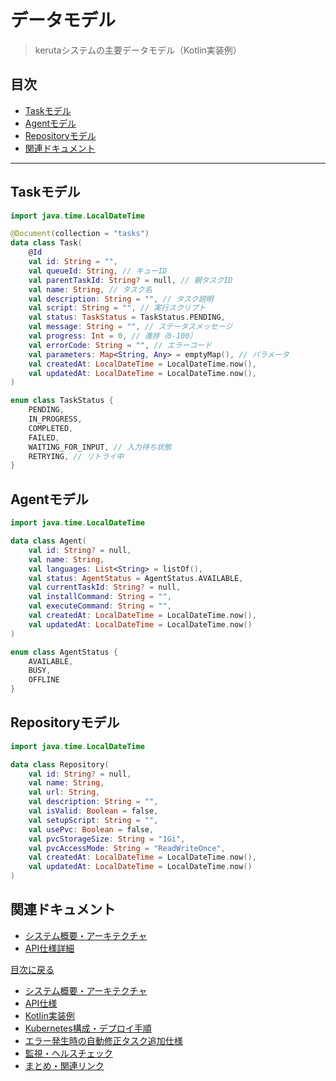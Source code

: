 # データモデル

> kerutaシステムの主要データモデル（Kotlin実装例）

## 目次
- [Taskモデル](#taskモデル)
- [Agentモデル](#agentモデル)
- [Repositoryモデル](#repositoryモデル)
- [関連ドキュメント](#関連ドキュメント)

---

## Taskモデル
```kotlin
import java.time.LocalDateTime

@Document(collection = "tasks")
data class Task(
    @Id
    val id: String = "",
    val queueId: String, // キューID
    val parentTaskId: String? = null, // 親タスクID
    val name: String, // タスク名
    val description: String = "", // タスク説明
    val script: String = "", // 実行スクリプト
    val status: TaskStatus = TaskStatus.PENDING,
    val message: String = "", // ステータスメッセージ
    val progress: Int = 0, // 進捗（0-100）
    val errorCode: String = "", // エラーコード
    val parameters: Map<String, Any> = emptyMap(), // パラメータ
    val createdAt: LocalDateTime = LocalDateTime.now(),
    val updatedAt: LocalDateTime = LocalDateTime.now(),
)

enum class TaskStatus {
    PENDING,
    IN_PROGRESS,
    COMPLETED,
    FAILED,
    WAITING_FOR_INPUT, // 入力待ち状態
    RETRYING, // リトライ中
}
```

## Agentモデル
```kotlin
import java.time.LocalDateTime

data class Agent(
    val id: String? = null,
    val name: String,
    val languages: List<String> = listOf(),
    val status: AgentStatus = AgentStatus.AVAILABLE,
    val currentTaskId: String? = null,
    val installCommand: String = "",
    val executeCommand: String = "",
    val createdAt: LocalDateTime = LocalDateTime.now(),
    val updatedAt: LocalDateTime = LocalDateTime.now()
)

enum class AgentStatus {
    AVAILABLE,
    BUSY,
    OFFLINE
}
```

## Repositoryモデル
```kotlin
import java.time.LocalDateTime

data class Repository(
    val id: String? = null,
    val name: String,
    val url: String,
    val description: String = "",
    val isValid: Boolean = false,
    val setupScript: String = "",
    val usePvc: Boolean = false,
    val pvcStorageSize: String = "1Gi",
    val pvcAccessMode: String = "ReadWriteOnce",
    val createdAt: LocalDateTime = LocalDateTime.now(),
    val updatedAt: LocalDateTime = LocalDateTime.now()
)
```

## 関連ドキュメント
- [システム概要・アーキテクチャ](./systemOverview.md)
- [API仕様詳細](./apiSpec.md)

[目次に戻る](./taskQueueSystemDesign.md)

- [システム概要・アーキテクチャ](./systemOverview.md)
- [API仕様](./apiSpec.md)
- [Kotlin実装例](./kotlinExamples.md)
- [Kubernetes構成・デプロイ手順](./kubernetesAndDeploy.md)
- [エラー発生時の自動修正タスク追加仕様](./autoFixTask.md)
- [監視・ヘルスチェック](./monitoring.md)
- [まとめ・関連リンク](./summaryAndLinks.md) 